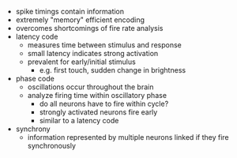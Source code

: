 + spike timings contain information
+ extremely "memory" efficient encoding
+ overcomes shortcomings of fire rate analysis
+ latency code
	+ measures time between stimulus and response
	+ small latency indicates strong activation
	+ prevalent for early/initial stimulus
		+ e.g. first touch, sudden change in brightness
+ phase code
	+ oscillations occur throughout the brain
	+ analyze firing time within oscillatory phase
		+ do all neurons have to fire within cycle?
		+ strongly activated neurons fire early
		+ similar to a latency code
+ synchrony
	+ information represented by multiple neurons linked if they fire synchronously 